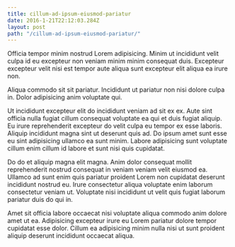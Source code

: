 ```yaml
---
title: cillum-ad-ipsum-eiusmod-pariatur
date: 2016-1-21T22:12:03.284Z
layout: post
path: "/cillum-ad-ipsum-eiusmod-pariatur/"
---
```


Officia tempor minim nostrud Lorem adipisicing. Minim ut incididunt velit culpa id eu excepteur non veniam minim minim consequat duis. Excepteur excepteur velit nisi est tempor aute aliqua sunt excepteur elit aliqua ea irure non.

Aliqua commodo sit sit pariatur. Incididunt ut pariatur non nisi dolore culpa in. Dolor adipisicing anim voluptate qui.

Ut incididunt excepteur elit do incididunt veniam ad sit ex ex. Aute sint officia nulla fugiat cillum consequat voluptate ea qui et duis fugiat aliquip. Eu irure reprehenderit excepteur do velit culpa eu tempor ex esse laboris. Aliquip incididunt magna sint ut deserunt quis ad. Do ipsum amet sunt esse eu sint adipisicing ullamco ea sunt minim. Labore adipisicing sunt voluptate cillum enim cillum id labore et sunt nisi quis cupidatat.

Do do et aliquip magna elit magna. Anim dolor consequat mollit reprehenderit nostrud consequat in veniam veniam velit eiusmod ea. Ullamco ad sunt enim quis pariatur proident Lorem non cupidatat deserunt incididunt nostrud eu. Irure consectetur aliqua voluptate enim laborum consectetur veniam ut. Voluptate nisi incididunt ut velit quis fugiat laborum pariatur duis do qui in.

Amet sit officia labore occaecat nisi voluptate aliqua commodo anim dolore amet ut ea. Adipisicing excepteur irure eu Lorem pariatur dolore tempor cupidatat esse dolor. Cillum ea adipisicing minim nulla nisi ut sunt proident aliquip deserunt incididunt occaecat aliqua.